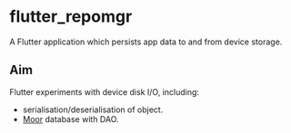 # flutter_repomgr

A Flutter application which persists app data to and from device storage.

## Aim

Flutter experiments with device disk I/O, including:
- serialisation/deserialisation of object.
- [Moor](https://moor.simonbinder.eu/) database with DAO. 
